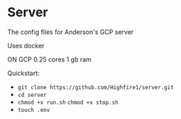 # Server

The config files for Anderson's GCP server


Uses docker

ON GCP 
0.25 cores
1 gb ram

Quickstart:
- `git clone https://github.com/Highfire1/server.git`
- `cd server`
- `chmod +x run.sh` `chmod +x stop.sh`
- `touch .env`

